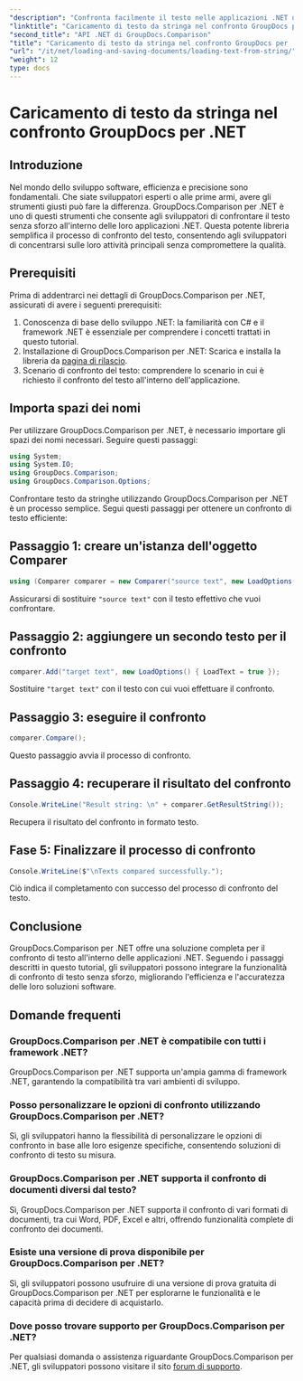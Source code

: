 ```yaml
---
"description": "Confronta facilmente il testo nelle applicazioni .NET utilizzando la libreria GroupDocs.Comparison. Migliora efficienza e precisione con un'integrazione perfetta."
"linktitle": "Caricamento di testo da stringa nel confronto GroupDocs per .NET"
"second_title": "API .NET di GroupDocs.Comparison"
"title": "Caricamento di testo da stringa nel confronto GroupDocs per .NET"
"url": "/it/net/loading-and-saving-documents/loading-text-from-string/"
"weight": 12
type: docs
---
```

# Caricamento di testo da stringa nel confronto GroupDocs per .NET

## Introduzione
Nel mondo dello sviluppo software, efficienza e precisione sono fondamentali. Che siate sviluppatori esperti o alle prime armi, avere gli strumenti giusti può fare la differenza. GroupDocs.Comparison per .NET è uno di questi strumenti che consente agli sviluppatori di confrontare il testo senza sforzo all'interno delle loro applicazioni .NET. Questa potente libreria semplifica il processo di confronto del testo, consentendo agli sviluppatori di concentrarsi sulle loro attività principali senza compromettere la qualità.
## Prerequisiti
Prima di addentrarci nei dettagli di GroupDocs.Comparison per .NET, assicurati di avere i seguenti prerequisiti:
1. Conoscenza di base dello sviluppo .NET: la familiarità con C# e il framework .NET è essenziale per comprendere i concetti trattati in questo tutorial.
2. Installazione di GroupDocs.Comparison per .NET: Scarica e installa la libreria da [pagina di rilascio](https://releases.groupdocs.com/comparison/net/).
3. Scenario di confronto del testo: comprendere lo scenario in cui è richiesto il confronto del testo all'interno dell'applicazione.

## Importa spazi dei nomi
Per utilizzare GroupDocs.Comparison per .NET, è necessario importare gli spazi dei nomi necessari. Seguire questi passaggi:

```csharp
using System;
using System.IO;
using GroupDocs.Comparison;
using GroupDocs.Comparison.Options;
```
Confrontare testo da stringhe utilizzando GroupDocs.Comparison per .NET è un processo semplice. Segui questi passaggi per ottenere un confronto di testo efficiente:
## Passaggio 1: creare un'istanza dell'oggetto Comparer
```csharp
using (Comparer comparer = new Comparer("source text", new LoadOptions() { LoadText = true }))
```
Assicurarsi di sostituire `"source text"` con il testo effettivo che vuoi confrontare.
## Passaggio 2: aggiungere un secondo testo per il confronto
```csharp
comparer.Add("target text", new LoadOptions() { LoadText = true });
```
Sostituire `"target text"` con il testo con cui vuoi effettuare il confronto.
## Passaggio 3: eseguire il confronto
```csharp
comparer.Compare();
```
Questo passaggio avvia il processo di confronto.
## Passaggio 4: recuperare il risultato del confronto
```csharp
Console.WriteLine("Result string: \n" + comparer.GetResultString());
```
Recupera il risultato del confronto in formato testo.
## Fase 5: Finalizzare il processo di confronto
```csharp
Console.WriteLine($"\nTexts compared successfully.");
```
Ciò indica il completamento con successo del processo di confronto del testo.

## Conclusione
GroupDocs.Comparison per .NET offre una soluzione completa per il confronto di testo all'interno delle applicazioni .NET. Seguendo i passaggi descritti in questo tutorial, gli sviluppatori possono integrare la funzionalità di confronto di testo senza sforzo, migliorando l'efficienza e l'accuratezza delle loro soluzioni software.
## Domande frequenti
### GroupDocs.Comparison per .NET è compatibile con tutti i framework .NET?
GroupDocs.Comparison per .NET supporta un'ampia gamma di framework .NET, garantendo la compatibilità tra vari ambienti di sviluppo.
### Posso personalizzare le opzioni di confronto utilizzando GroupDocs.Comparison per .NET?
Sì, gli sviluppatori hanno la flessibilità di personalizzare le opzioni di confronto in base alle loro esigenze specifiche, consentendo soluzioni di confronto di testo su misura.
### GroupDocs.Comparison per .NET supporta il confronto di documenti diversi dal testo?
Sì, GroupDocs.Comparison per .NET supporta il confronto di vari formati di documenti, tra cui Word, PDF, Excel e altri, offrendo funzionalità complete di confronto dei documenti.
### Esiste una versione di prova disponibile per GroupDocs.Comparison per .NET?
Sì, gli sviluppatori possono usufruire di una versione di prova gratuita di GroupDocs.Comparison per .NET per esplorarne le funzionalità e le capacità prima di decidere di acquistarlo.
### Dove posso trovare supporto per GroupDocs.Comparison per .NET?
Per qualsiasi domanda o assistenza riguardante GroupDocs.Comparison per .NET, gli sviluppatori possono visitare il sito [forum di supporto](https://forum.groupdocs.com/c/comparison/12).